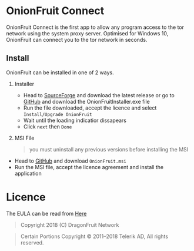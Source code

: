 # OnionFruit Connect

OnionFruit Connect is the first app to allow any program access to the tor network using the system proxy server.
Optimised for Windows 10, OnionFruit can connect you to the tor network in seconds.

## Install
OnionFruit can be installed in one of 2 ways.
1. Installer
      - Head to [SourceForge](https://sourceforge.net/projects/onionfruit/) and download the latest release or go to [GitHub](https://github.com/dragonfruitnetwork/onionfruit/releases) and download the OnionFruitInstaller.exe file
      - Run the file downloaded, accept the licence and select `Install/Upgrade OnionFruit`
      - Wait until the loading indicatior dissapears
      - Click `next` then `Done`
 
2. MSI File
     > you must uninstall any previous versions before installing the MSI
- Head to [GitHub](https://github.com/dragonfruitnetwork/onionfruit/releases) and download `OnionFruit.msi`
- Run the MSI file, accept the licence agreement and install the application

# Licence
The EULA can be read from [Here](https://github.com/dragonfruitnetwork/onionfruit/blob/master/licence.md)
> Copyright 2018 (C) DragonFruit Network

> Certain Portions Copyright © 2011–2018 Telerik AD, All rights reserved.
